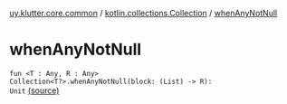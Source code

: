 [uy.klutter.core.common](../index.md) / [kotlin.collections.Collection](index.md) / [whenAnyNotNull](.)


# whenAnyNotNull
<code>fun <T : Any, R : Any> Collection<T?>.whenAnyNotNull(block: (List<T>) -> R): Unit</code> [(source)](https://github.com/kohesive/klutter/blob/master/core-jdk6/src/main/kotlin/uy/klutter/core/common/Common.kt#L64)<br/>

